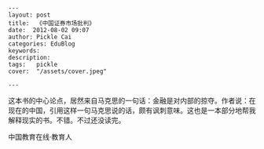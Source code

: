 
    ---
    layout: post  
    title:  《中国证券市场批判》  
    date:  2012-08-02 09:07  
    author: Pickle Cai  
    categories: EduBlog  
    keywords: 
    description:   
    tags:	pickle   
    cover:  "/assets/cover.jpeg"  

    ---  
    
 这本书的中心论点，居然来自马克思的一句话：金融是对内部的掠夺。作者说：在现在的中国，引用这样一句马克思说的话，颇有讽刺意味。这也是一本部分地帮我解释现实的书。不错。不过还没读完。		

		    
 中国教育在线·教育人


